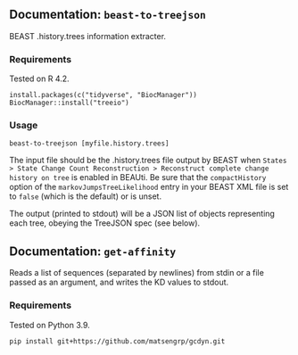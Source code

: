 ## Documentation: `beast-to-treejson`

BEAST .history.trees information extracter.

### Requirements

Tested on R 4.2.

```{r}
install.packages(c("tidyverse", "BiocManager"))
BiocManager::install("treeio")
```

### Usage

```{shell}
beast-to-treejson [myfile.history.trees]
```

The input file should be the .history.trees file output by BEAST when `States > State Change Count Reconstruction > Reconstruct complete change history on tree` is enabled in BEAUti.
Be sure that the `compactHistory` option of the `markovJumpsTreeLikelihood` entry in your BEAST XML file is set to `false` (which is the default) or is unset.

The output (printed to stdout) will be a JSON list of objects representing each tree, obeying the TreeJSON spec (see below).

## Documentation: `get-affinity`

Reads a list of sequences (separated by newlines) from stdin or a file passed as an argument, and writes the KD values to stdout.

### Requirements

Tested on Python 3.9.

```{shell}
pip install git+https://github.com/matsengrp/gcdyn.git
```
